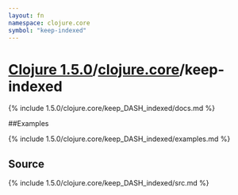 ```yaml
---
layout: fn
namespace: clojure.core
symbol: "keep-indexed"
---
```


# [Clojure 1.5.0](../../)/[clojure.core](../)/keep-indexed

{% include 1.5.0/clojure.core/keep_DASH_indexed/docs.md %}

##Examples

{% include 1.5.0/clojure.core/keep_DASH_indexed/examples.md %}
## Source
{% include 1.5.0/clojure.core/keep_DASH_indexed/src.md %}

